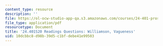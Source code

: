 ```yaml
---
content_type: resource
description: ''
file: https://ol-ocw-studio-app-qa.s3.amazonaws.com/courses/24-401-proseminar-in-philosophy-ii-spring-2020/10dcbbc8d98b39d5c1bfdebe41e99503_MIT24_401S20_Questions10.pdf
file_type: application/pdf
resourcetype: Document
title: '24.401S20 Readings Questions: Williamson, Vagueness'
uid: 10dcbbc8-d98b-39d5-c1bf-debe41e99503
---
```

